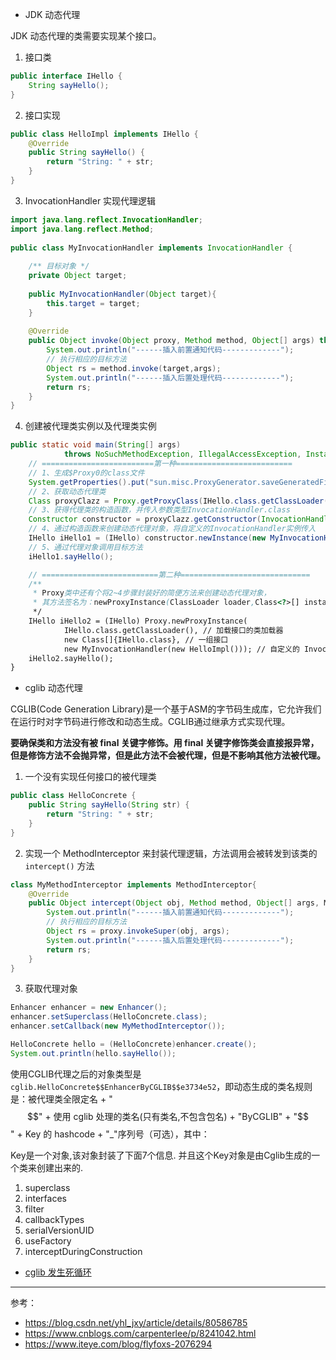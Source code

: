 - JDK 动态代理

JDK 动态代理的类需要实现某个接口。

1. 接口类
```java
public interface IHello {
    String sayHello();
}
```

2. 接口实现
```java
public class HelloImpl implements IHello {
    @Override
    public String sayHello() {
    	return "String: " + str;
    }
}
```

3. InvocationHandler 实现代理逻辑
```java
import java.lang.reflect.InvocationHandler;
import java.lang.reflect.Method;
 
public class MyInvocationHandler implements InvocationHandler {
 
    /** 目标对象 */
    private Object target;
 
    public MyInvocationHandler(Object target){
        this.target = target;
    }
 
    @Override
    public Object invoke(Object proxy, Method method, Object[] args) throws Throwable {
        System.out.println("------插入前置通知代码-------------");
        // 执行相应的目标方法
        Object rs = method.invoke(target,args);
        System.out.println("------插入后置处理代码-------------");
        return rs;
    }
}
```

4. 创建被代理类实例以及代理类实例

```java
public static void main(String[] args)
            throws NoSuchMethodException, IllegalAccessException, InstantiationException, InvocationTargetException {
    // =========================第一种==========================
    // 1、生成$Proxy0的class文件
    System.getProperties().put("sun.misc.ProxyGenerator.saveGeneratedFiles", "true");
    // 2、获取动态代理类
    Class proxyClazz = Proxy.getProxyClass(IHello.class.getClassLoader(), IHello.class);
    // 3、获得代理类的构造函数，并传入参数类型InvocationHandler.class
    Constructor constructor = proxyClazz.getConstructor(InvocationHandler.class);
    // 4、通过构造函数来创建动态代理对象，将自定义的InvocationHandler实例传入
    IHello iHello1 = (IHello) constructor.newInstance(new MyInvocationHandler(new HelloImpl()));
    // 5、通过代理对象调用目标方法
    iHello1.sayHello();

    // ==========================第二种=============================
    /**
     * Proxy类中还有个将2~4步骤封装好的简便方法来创建动态代理对象，
     * 其方法签名为：newProxyInstance(ClassLoader loader,Class<?>[] instance, InvocationHandler h)
     */
    IHello iHello2 = (IHello) Proxy.newProxyInstance(
    		IHello.class.getClassLoader(), // 加载接口的类加载器
            new Class[]{IHello.class}, // 一组接口
            new MyInvocationHandler(new HelloImpl())); // 自定义的 InvocationHandler
    iHello2.sayHello();
}
```

- cglib 动态代理

CGLIB(Code Generation Library)是一个基于ASM的字节码生成库，它允许我们在运行时对字节码进行修改和动态生成。CGLIB通过继承方式实现代理。

**要确保类和方法没有被 final 关键字修饰。用 final 关键字修饰类会直接报异常，但是修饰方法不会抛异常，但是此方法不会被代理，但是不影响其他方法被代理。**

1. 一个没有实现任何接口的被代理类
```java
public class HelloConcrete {
    public String sayHello(String str) {
    	return "String: " + str;
    }
}
```

2. 实现一个 MethodInterceptor 来封装代理逻辑，方法调用会被转发到该类的 `intercept()` 方法
```java
class MyMethodInterceptor implements MethodInterceptor{
    @Override
    public Object intercept(Object obj, Method method, Object[] args, MethodProxy proxy) throws Throwable  {
        System.out.println("------插入前置通知代码-------------");
        // 执行相应的目标方法
        Object rs = proxy.invokeSuper(obj, args);
        System.out.println("------插入后置处理代码-------------");
        return rs;
    }
}
```

3. 获取代理对象
```java
Enhancer enhancer = new Enhancer();
enhancer.setSuperclass(HelloConcrete.class);
enhancer.setCallback(new MyMethodInterceptor());

HelloConcrete hello = (HelloConcrete)enhancer.create();
System.out.println(hello.sayHello());
```

使用CGLIB代理之后的对象类型是 `cglib.HelloConcrete$$EnhancerByCGLIB$$e3734e52`，即动态生成的类名规则是：被代理类全限定名 + "$$" + 使用 cglib 处理的类名(只有类名,不包含包名) + "ByCGLIB" + "$$" + Key 的 hashcode + "_"序列号（可选），其中：

Key是一个对象,该对象封装了下面7个信息. 并且这个Key对象是由Cglib生成的一个类来创建出来的.

1. superclass
2. interfaces
3. filter
4. callbackTypes
5. serialVersionUID
6. useFactory
7. interceptDuringConstruction

- [cglib 发生死循环](https://juejin.im/post/5a8f750af265da4e983f2369)
---
参考：

- https://blog.csdn.net/yhl_jxy/article/details/80586785
- https://www.cnblogs.com/carpenterlee/p/8241042.html
- https://www.iteye.com/blog/flyfoxs-2076294